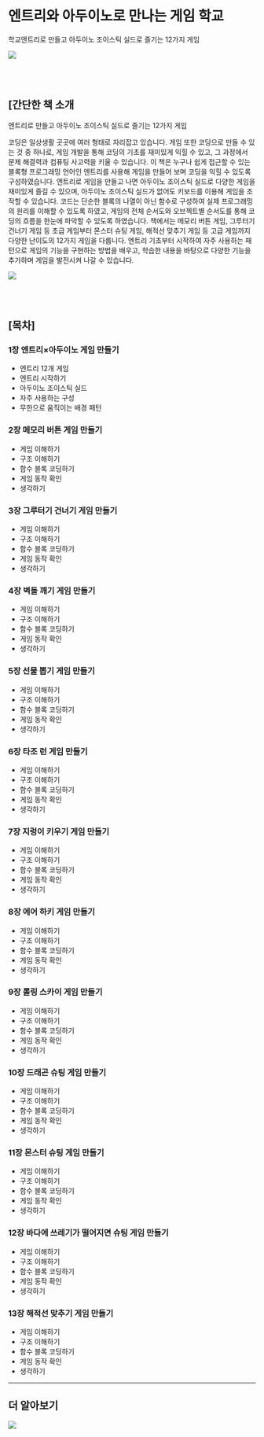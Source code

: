 # 엔트리와 아두이노로 만나는 게임 학교
학교엔트리로 만들고 아두이노 조이스틱 실드로 즐기는 12가지 게임

<img src="https://github.com/ronniekim486/entry_arduino_game/blob/main/%EC%97%94%ED%8A%B8%EB%A6%AC%EC%99%80%20%EC%95%84%EB%91%90%EC%9D%B4%EB%85%B8%EB%A1%9C%20%EB%A7%8C%EB%82%98%EB%8A%94%20%EA%B2%8C%EC%9E%84%20%ED%95%99%EA%B5%90/%EC%97%94%ED%8A%B8%EB%A6%AC%EC%99%80%20%EC%95%84%EB%91%90%EC%9D%B4%EB%85%B8%EB%A1%9C%20%EB%A7%8C%EB%82%98%EB%8A%94%20%EA%B2%8C%EC%9E%84%20%ED%95%99%EA%B5%90_%EC%B1%85%EC%BB%A4%EB%B2%841.png">  

<br><br>
## [간단한 책 소개
엔트리로 만들고 아두이노 조이스틱 실드로 즐기는 12가지 게임

코딩은 일상생활 곳곳에 여러 형태로 자리잡고 있습니다. 게임 또한 코딩으로 만들 수 있는 것 중 하나로, 게임 개발을 통해 코딩의 기초를 재미있게 익힐 수 있고, 그 과정에서 문제 해결력과 컴퓨팅 사고력을 키울 수 있습니다.
이 책은 누구나 쉽게 접근할 수 있는 블록형 프로그래밍 언어인 엔트리를 사용해 게임을 만들어 보며 코딩을 익힐 수 있도록 구성하였습니다. 엔트리로 게임을 만들고 나면 아두이노 조이스틱 실드로 다양한 게임을 재미있게 즐길 수 있으며, 아두이노 조이스틱 실드가 없어도 키보드를 이용해 게임을 조작할 수 있습니다. 코드는 단순한 블록의 나열이 아닌 함수로 구성하여 실제 프로그래밍의 원리를 이해할 수 있도록 하였고, 게임의 전체 순서도와 오브젝트별 순서도를 통해 코딩의 흐름을 한눈에 파악할 수 있도록 하였습니다.
책에서는 메모리 버튼 게임, 그루터기 건너기 게임 등 초급 게임부터 몬스터 슈팅 게임, 해적선 맞추기 게임 등 고급 게임까지 다양한 난이도의 12가지 게임을 다룹니다. 엔트리 기초부터 시작하여 자주 사용하는 패턴으로 게임의 기능을 구현하는 방법을 배우고, 학습한 내용을 바탕으로 다양한 기능을 추가하며 게임을 발전시켜 나갈 수 있습니다.




<img src="https://github.com/ronniekim486/entry_arduino_game/blob/main/%EC%97%94%ED%8A%B8%EB%A6%AC%EC%99%80%20%EC%95%84%EB%91%90%EC%9D%B4%EB%85%B8%EB%A1%9C%20%EB%A7%8C%EB%82%98%EB%8A%94%20%EA%B2%8C%EC%9E%84%20%ED%95%99%EA%B5%90/%EC%97%94%ED%8A%B8%EB%A6%AC%EC%99%80%20%EC%95%84%EB%91%90%EC%9D%B4%EB%85%B8%EB%A1%9C%20%EB%A7%8C%EB%82%98%EB%8A%94%20%EA%B2%8C%EC%9E%84%20%ED%95%99%EA%B5%90_%EC%B1%85%EC%BB%A4%EB%B2%842.jpg">  

<br><br>  
## [목차]  
### 1장 엔트리×아두이노 게임 만들기
- 엔트리 12개 게임
- 엔트리 시작하기
- 아두이노 조이스틱 실드
- 자주 사용하는 구성
- 무한으로 움직이는 배경 패턴

### 2장 메모리 버튼 게임 만들기
- 게임 이해하기
- 구조 이해하기
- 함수 블록 코딩하기
- 게임 동작 확인
- 생각하기

### 3장 그루터기 건너기 게임 만들기
- 게임 이해하기
- 구조 이해하기
- 함수 블록 코딩하기
- 게임 동작 확인
- 생각하기

### 4장 벽돌 깨기 게임 만들기
- 게임 이해하기
- 구조 이해하기
- 함수 블록 코딩하기
- 게임 동작 확인
- 생각하기

### 5장 선물 뽑기 게임 만들기
- 게임 이해하기
- 구조 이해하기
- 함수 블록 코딩하기
- 게임 동작 확인
- 생각하기

### 6장 타조 런 게임 만들기
- 게임 이해하기
- 구조 이해하기
- 함수 블록 코딩하기
- 게임 동작 확인
- 생각하기

### 7장 지렁이 키우기 게임 만들기
- 게임 이해하기
- 구조 이해하기
- 함수 블록 코딩하기
- 게임 동작 확인
- 생각하기

### 8장 에어 하키 게임 만들기
- 게임 이해하기
- 구조 이해하기
- 함수 블록 코딩하기
- 게임 동작 확인
- 생각하기

### 9장 롤링 스카이 게임 만들기
- 게임 이해하기
- 구조 이해하기
- 함수 블록 코딩하기
- 게임 동작 확인
- 생각하기

### 10장 드래곤 슈팅 게임 만들기
- 게임 이해하기
- 구조 이해하기
- 함수 블록 코딩하기
- 게임 동작 확인
- 생각하기

### 11장 몬스터 슈팅 게임 만들기
- 게임 이해하기
- 구조 이해하기
- 함수 블록 코딩하기
- 게임 동작 확인
- 생각하기

### 12장 바다에 쓰레기가 떨어지면 슈팅 게임 만들기
- 게임 이해하기
- 구조 이해하기
- 함수 블록 코딩하기
- 게임 동작 확인
- 생각하기

### 13장 해적선 맞추기 게임 만들기
- 게임 이해하기
- 구조 이해하기
- 함수 블록 코딩하기
- 게임 동작 확인
- 생각하기



___

## 더 알아보기

<img src="https://github.com/ronniekim486/entry_arduino_game/blob/main/%EC%97%94%ED%8A%B8%EB%A6%AC%EC%99%80%20%EC%95%84%EB%91%90%EC%9D%B4%EB%85%B8%EB%A1%9C%20%EB%A7%8C%EB%82%98%EB%8A%94%20%EA%B2%8C%EC%9E%84%20%ED%95%99%EA%B5%90/%EC%97%94%ED%8A%B8%EB%A6%AC%EC%99%80%20%EC%95%84%EB%91%90%EC%9D%B4%EB%85%B8%EB%A1%9C%20%EB%A7%8C%EB%82%98%EB%8A%94%20%EA%B2%8C%EC%9E%84%20%ED%95%99%EA%B5%90_%EC%86%8C%EA%B0%9C.jpg">
